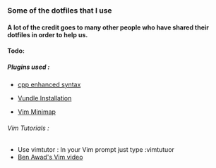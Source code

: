 ### Some of the dotfiles that I use 
#### A lot of the credit goes to many other people who have shared their dotfiles in order to help us.
#### Todo:

##### Plugins used :
- [cpp enhanced syntax](http://github.com/octol/vim-cpp-enhanced-highlight)

- [Vundle Installation](http://github.com/VundleVim/Vundle.Vim)

- [Vim Minimap](https://github.com/severin-lemaignan/vim-minimap.git)

###### Vim Tutorials :

- Use vimtutor : In your Vim prompt just type :vimtutuor 
- [Ben Awad's Vim video](https://www.youtube.com/watch?v=IiwGbcd8S7I)




